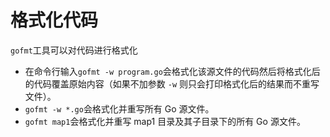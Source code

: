 # 格式化代码
`gofmt`工具可以对代码进行格式化
- 在命令行输入`gofmt -w program.go`会格式化该源文件的代码然后将格式化后的代码覆盖原始内容（如果不加参数 `-w` 则只会打印格式化后的结果而不重写文件）。
- `gofmt -w *.go`会格式化并重写所有 Go 源文件。
- `gofmt map1`会格式化并重写 map1 目录及其子目录下的所有 Go 源文件。